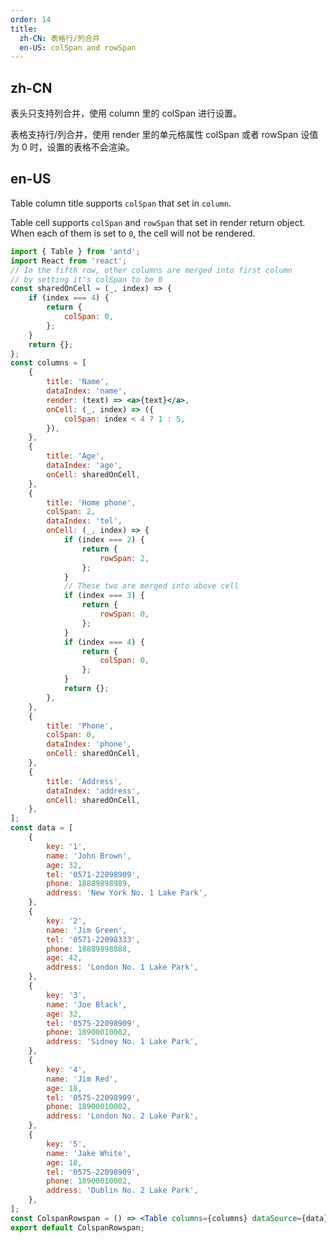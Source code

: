 ```yaml
---
order: 14
title:
  zh-CN: 表格行/列合并
  en-US: colSpan and rowSpan
---
```


## zh-CN

表头只支持列合并，使用 column 里的 colSpan 进行设置。

表格支持行/列合并，使用 render 里的单元格属性 colSpan 或者 rowSpan 设值为 0 时，设置的表格不会渲染。

## en-US

Table column title supports `colSpan` that set in `column`.

Table cell supports `colSpan` and `rowSpan` that set in render return object. When each of them is set to `0`, the cell will not be rendered.

```jsx
import { Table } from 'antd';
import React from 'react';
// In the fifth row, other columns are merged into first column
// by setting it's colSpan to be 0
const sharedOnCell = (_, index) => {
	if (index === 4) {
		return {
			colSpan: 0,
		};
	}
	return {};
};
const columns = [
	{
		title: 'Name',
		dataIndex: 'name',
		render: (text) => <a>{text}</a>,
		onCell: (_, index) => ({
			colSpan: index < 4 ? 1 : 5,
		}),
	},
	{
		title: 'Age',
		dataIndex: 'age',
		onCell: sharedOnCell,
	},
	{
		title: 'Home phone',
		colSpan: 2,
		dataIndex: 'tel',
		onCell: (_, index) => {
			if (index === 2) {
				return {
					rowSpan: 2,
				};
			}
			// These two are merged into above cell
			if (index === 3) {
				return {
					rowSpan: 0,
				};
			}
			if (index === 4) {
				return {
					colSpan: 0,
				};
			}
			return {};
		},
	},
	{
		title: 'Phone',
		colSpan: 0,
		dataIndex: 'phone',
		onCell: sharedOnCell,
	},
	{
		title: 'Address',
		dataIndex: 'address',
		onCell: sharedOnCell,
	},
];
const data = [
	{
		key: '1',
		name: 'John Brown',
		age: 32,
		tel: '0571-22098909',
		phone: 18889898989,
		address: 'New York No. 1 Lake Park',
	},
	{
		key: '2',
		name: 'Jim Green',
		tel: '0571-22098333',
		phone: 18889898888,
		age: 42,
		address: 'London No. 1 Lake Park',
	},
	{
		key: '3',
		name: 'Joe Black',
		age: 32,
		tel: '0575-22098909',
		phone: 18900010002,
		address: 'Sidney No. 1 Lake Park',
	},
	{
		key: '4',
		name: 'Jim Red',
		age: 18,
		tel: '0575-22098909',
		phone: 18900010002,
		address: 'London No. 2 Lake Park',
	},
	{
		key: '5',
		name: 'Jake White',
		age: 18,
		tel: '0575-22098909',
		phone: 18900010002,
		address: 'Dublin No. 2 Lake Park',
	},
];
const ColspanRowspan = () => <Table columns={columns} dataSource={data} bordered />;
export default ColspanRowspan;
```
